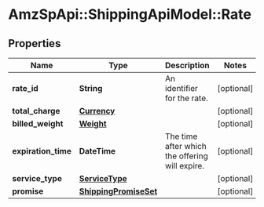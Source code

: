 # AmzSpApi::ShippingApiModel::Rate

## Properties
Name | Type | Description | Notes
------------ | ------------- | ------------- | -------------
**rate_id** | **String** | An identifier for the rate. | [optional] 
**total_charge** | [**Currency**](Currency.md) |  | [optional] 
**billed_weight** | [**Weight**](Weight.md) |  | [optional] 
**expiration_time** | **DateTime** | The time after which the offering will expire. | [optional] 
**service_type** | [**ServiceType**](ServiceType.md) |  | [optional] 
**promise** | [**ShippingPromiseSet**](ShippingPromiseSet.md) |  | [optional] 

